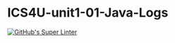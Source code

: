 # ICS4U-unit1-01-Java-Logs

[![GitHub's Super Linter](https://github.com/haokai-li/ICS4U-unit1-01-Java-Logs/workflows/GitHub's%20Super%20Linter/badge.svg)](https://github.com/haokai-li/ICS4U-unit1-01-Java-Logs/actions)
